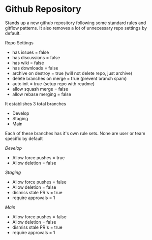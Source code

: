 # Github Repository
Stands up a new github repository following some standard rules and gitflow patterns. It also removes a lot of unnecessary repo settings by default.

Repo Settings
- has issues = false
- has discussions = false
- has wiki = false
- has downloads = false
- archive on destroy = true (will not delete repo, just archive)
- delete branches on merge = true (prevent branch spam)
- auto init = true (setup repo with readme)
- allow squash merge = false
- allow rebase merging = false

It establishes 3 total branches
- Develop
- Staging
- Main

Each of these branches has it's own rule sets. None are user or team specific by default


*Develop*
- Allow force pushes = true
- Allow deletion = false


*Staging*
- Allow force pushes = false
- Allow deletion = false
- dismiss stale PR's = true
- require approvals = 1


*Main*
- Allow force pushes = false
- Allow deletion = false
- dismiss stale PR's = true
- require approvals = 1
